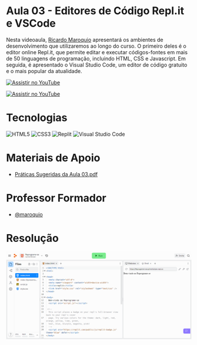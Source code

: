
#  Aula 03 - Editores de Código Repl.it e VSCode

Nesta videoaula, [Ricardo Maroquio](https://github.com/maroquio) apresentará os ambientes de desenvolvimento que utilizaremos ao longo do curso. O primeiro deles é o editor online Repl.it, que permite editar e executar códigos-fontes em mais de 50 linguagens de programação, incluindo HTML, CSS e Javascript. Em seguida, é apresentado o Visual Studio Code, um editor de código gratuito e o mais popular da atualidade.

[![Assistir no YouTube](https://img.youtube.com/vi/tIzyV11cB2Q/maxresdefault.jpg)](https://youtu.be/tIzyV11cB2Q)

[![Assistir no YouTube](https://img.youtube.com/vi/8x6sip-w0Wo/maxresdefault.jpg)](https://youtu.be/8x6sip-w0Wo)


# Tecnologias

![HTML5](https://img.shields.io/badge/HTML5-d84924?style=for-the-badge&logo=html5&logoColor=white)
![CSS3](https://img.shields.io/badge/CSS3-2449d8?style=for-the-badge&logo=css3&logoColor=white)
![Replit](https://img.shields.io/badge/repl.it-f26207?style=for-the-badge&logo=replit&logoColor=white)
![Visual Studio Code](https://img.shields.io/badge/Visual_Studio_Code-0073c2?style=for-the-badge&logo=visual%20studio%20code&logoColor=white)


# Materiais de Apoio

 - [Práticas Sugeridas da Aula 03.pdf](./Assets/Pr%C3%A1ticas%20Sugeridas%20da%20Aula%2003.pdf)
 
 
# Professor Formador

- [@maroquio](https://github.com/maroquio)


# Resolução

![Screenshot 1](./resultado.png)

